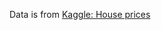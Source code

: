 Data is from [Kaggle: House prices](https://www.kaggle.com/c/house-prices-advanced-regression-techniques/data)
